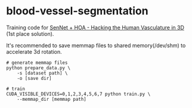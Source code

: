 # blood-vessel-segmentation
Training code for [SenNet + HOA - Hacking the Human Vasculature in 3D](https://www.kaggle.com/competitions/blood-vessel-segmentation/) (1st place solution).

It's recommended to save memmap files to shared memory(/dev/shm) to accelerate 3d rotation. 

```
# generate memmap files
python prepare_data.py \
    -s [dataset path] \ 
    -o [save dir]

# train
CUDA_VISIBLE_DEVICES=0,1,2,3,4,5,6,7 python train.py \
    --memmap_dir [memmap path]
```